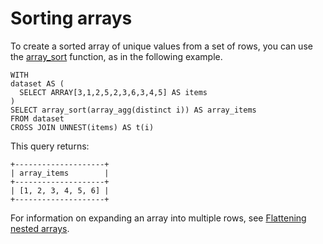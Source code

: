 # Sorting arrays<a name="sorting-arrays"></a>

To create a sorted array of unique values from a set of rows, you can use the [array\_sort](https://prestodb.io/docs/0.217/functions/array.html#array_sort) function, as in the following example\.

```
WITH
dataset AS (
  SELECT ARRAY[3,1,2,5,2,3,6,3,4,5] AS items
)
SELECT array_sort(array_agg(distinct i)) AS array_items
FROM dataset
CROSS JOIN UNNEST(items) AS t(i)
```

This query returns:

```
+--------------------+
| array_items        |
+--------------------+
| [1, 2, 3, 4, 5, 6] |
+--------------------+
```

For information on expanding an array into multiple rows, see [Flattening nested arrays](flattening-arrays.md)\.